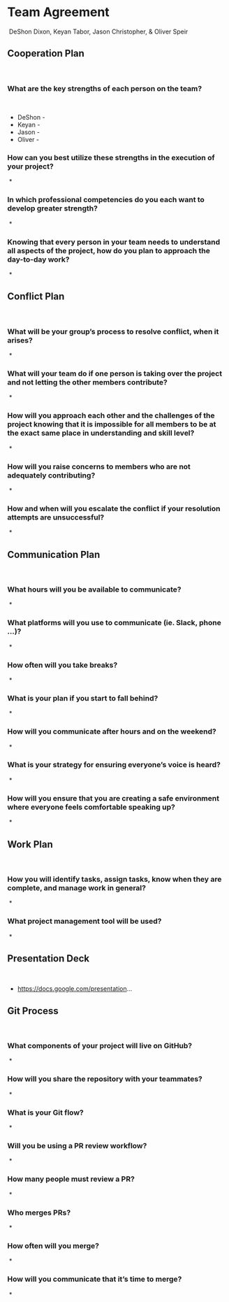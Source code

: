 # Team Agreement
​
DeShon Dixon, Keyan Tabor, Jason Christopher, & Oliver Speir
​
## Cooperation Plan
​
### What are the key strengths of each person on the team?
​
* DeShon -
* Keyan -
* Jason -
* Oliver -
​
### How can you best utilize these strengths in the execution of your project?
​
* 
​
### In which professional competencies do you each want to develop greater strength?
​
* 
​
### Knowing that every person in your team needs to understand all aspects of the project, how do you plan to approach the day-to-day work?
​
* 
​
## Conflict Plan
​
### What will be your group’s process to resolve conflict, when it arises?
​
* 
​
### What will your team do if one person is taking over the project and not letting the other members contribute?
​
* 
​
### How will you approach each other and the challenges of the project knowing that it is impossible for all members to be at the exact same place in understanding and skill level?
​
* 
​
### How will you raise concerns to members who are not adequately contributing?
​
* 
​
### How and when will you escalate the conflict if your resolution attempts are unsuccessful?
​
* 
​
## Communication Plan
​
### What hours will you be available to communicate?
​
* 
​
### What platforms will you use to communicate (ie. Slack, phone …)?
​
* 
​
### How often will you take breaks?
​
* 
​
### What is your plan if you start to fall behind?
​
* 
​
### How will you communicate after hours and on the weekend?
​
* 
​
### What is your strategy for ensuring everyone’s voice is heard?
​
* 
​
### How will you ensure that you are creating a safe environment where everyone feels comfortable speaking up?
​
* 
​
## Work Plan
​
### How you will identify tasks, assign tasks, know when they are complete, and manage work in general?
​
* 
​
### What project management tool will be used?
​
* 
​
## Presentation Deck
​
* https://docs.google.com/presentation...
  
## Git Process
​
### What components of your project will live on GitHub?
​
* 
​
### How will you share the repository with your teammates?
​
* 
​
### What is your Git flow?
​
* 
​
### Will you be using a PR review workflow?
​
* 
​
### How many people must review a PR?
​
* 
​
### Who merges PRs?
​
* 
​
### How often will you merge?
​
* 
​
### How will you communicate that it’s time to merge?
​
* 
